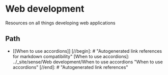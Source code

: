 # Web development

Resources on all things developing web applications

## Path

- [[When to use accordions]]
[//begin]: # "Autogenerated link references for markdown compatibility"
[When to use accordions]: ../_site/sense/Web development/When to use accordions "When to use accordions"
[//end]: # "Autogenerated link references"